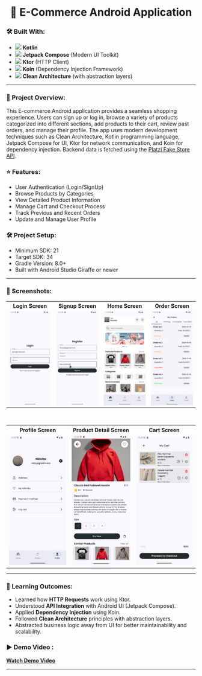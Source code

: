 <h1 align="center">📱 E-Commerce Android Application</h1>

<h3>🛠 Built With:</h3>
<ul>
  <li><img src="https://img.icons8.com/color/48/000000/kotlin.png" width="24"/> <b>Kotlin</b></li>
  <li><img src="https://blogger.googleusercontent.com/img/b/R29vZ2xl/AVvXsEjC97Z8BResg5dlPqczsRCFhP6zewWX0X0e7fVPG-G7PuUZwwZVsi9OPoqJYkgqT2h0FI95SsmWzVEgpt8b8HAqFiIxZ98TFtY4lE0b8UrtVJ2HrJebRwl6C9DslsQDl9KnBIrdHS6LtkY/s1600/jetpack+compose+icon_RGB.png" width="24"/> <b>Jetpack Compose</b> (Modern UI Toolkit)</li>
  <li><img src="https://resources.jetbrains.com/storage/products/company/brand/logos/Ktor_icon.png" width="24"/> <b>Ktor</b> (HTTP Client)</li>
  <li><img src="https://kotzilla.io/_next/image?url=https%3A%2F%2Fstorage.googleapis.com%2Fstrapi_cms_gcp%2Fkoin_396c65e7f9%2Fkoin_396c65e7f9.png&w=3840&q=75" width="24"/> <b>Koin</b> (Dependency Injection Framework)</li>
  <li><img src="https://encrypted-tbn0.gstatic.com/images?q=tbn:ANd9GcSE8luHMhZ2AFhykjAgeP9SUJNJn5MvUeqlzg&s" width="24"/> <b>Clean Architecture</b> (with abstraction layers)</li>
</ul>

<hr>

<h3>📖 Project Overview:</h3>
<p>
This E-commerce Android application provides a seamless shopping experience. 
Users can sign up or log in, browse a variety of products categorized into different sections, 
add products to their cart, review past orders, and manage their profile. 
The app uses modern development techniques such as Clean Architecture, 
Kotlin programming language, Jetpack Compose for UI, Ktor for network communication, and Koin for dependency injection.
Backend data is fetched using the <a href="https://api.escuelajs.co" target="_blank">Platzi Fake Store API</a>.
</p>

<h3>⭐ Features:</h3>
<ul>
  <li>User Authentication (Login/SignUp)</li>
  <li>Browse Products by Categories</li>
  <li>View Detailed Product Information</li>
  <li>Manage Cart and Checkout Process</li>
  <li>Track Previous and Recent Orders</li>
  <li>Update and Manage User Profile</li>
</ul>

<h3>🛠 Project Setup:</h3>
<ul>
  <li>Minimum SDK: 21</li>
  <li>Target SDK: 34</li>
  <li>Gradle Version: 8.0+</li>
  <li>Built with Android Studio Giraffe or newer</li>
</ul>

<hr>

<h3>📸 Screenshots:</h3>

<table>
<tr>
  <th>Login Screen</th>
  <th>Signup Screen</th>
  <th>Home Screen</th>
  <th>Order Screen</th>
</tr>
<tr>
  <td><img src="screenshots/login_screen.png" alt="Login Screen" width="200"/></td>
  <td><img src="screenshots/signup_screen.png" alt="Signup Screen" width="200"/></td>
  <td><img src="screenshots/home_screen.png" alt="Home Screen" width="200"/></td>
  <td><img src="screenshots/orders_screen.png" alt="Orders Screen" width="200"/></td>
</tr>
</table>

<br/>

<table>
<tr>
  <th>Profile Screen</th>
  <th>Product Detail Screen</th>
  <th>Cart Screen</th>
</tr>
<tr>
  <td><img src="screenshots/profile_screen.png" alt="Profile Screen" width="200"/></td>
  <td><img src="screenshots/product_details_screen.png" alt="Product Details Screen" width="200"/></td>
  <td><img src="screenshots/cart_screen.png" alt="Cart Screen" width="200"/></td>
</tr>
</table>

<hr>

<h3>🎯 Learning Outcomes:</h3>
<ul>
  <li>Learned how <b>HTTP Requests</b> work using Ktor.</li>
  <li>Understood <b>API Integration</b> with Android UI (Jetpack Compose).</li>
  <li>Applied <b>Dependency Injection</b> using Koin.</li>
  <li>Followed <b>Clean Architecture</b> principles with abstraction layers.</li>
  <li>Abstracted business logic away from UI for better maintainability and scalability.</li>
</ul>


<h3>▶️ Demo Video :</h3>
<p><a href="https://ik.imagekit.io/zgqm2s7uc/e-commerce_app_demo.mp4?updatedAt=1745834559963" target="_blank"><b>Watch Demo Video</b></a></p>

<hr>

